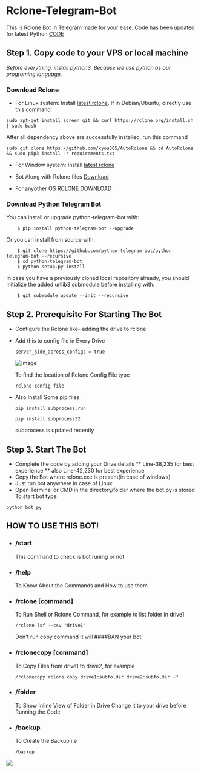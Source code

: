 # Rclone-Telegram-Bot
This is Rclone Bot in Telegram made for your ease.
Code has been updated for latest Python [CODE](https://github.com/Shubham0Rajput/Rclone-Telegram-Bot/blob/master/bot(12-September-2020).py)


Step 1. Copy code to your VPS or local machine
---------------------------------
_Before everything, install python3. Because we use python as our programing language._

### Download Rclone ###

* For Linux system: Install
[latest rclone](https://rclone.org/downloads/#script-download-and-install). 
If in Debian/Ubuntu, directly use this command
```
sudo apt-get install screen git && curl https://rclone.org/install.sh | sudo bash
```
After all dependency above are successfully installed, run this command
```
sudo git clone https://github.com/xyou365/AutoRclone && cd AutoRclone && sudo pip3 install -r requirements.txt
```

* For Window system: Install
[latest rclone](https://rclone.org/downloads/)
 
* Bot Along with Rclone files
[Download](https://github.com/Shubham0Rajput/Rclone-Telegram-Bot/blob/master/rclone-v1.53.0-windows-amd64.zip)

* For anyother OS
[RCLONE DOWNLOAD](https://rclone.org/downloads/)

### Download Python Telegram Bot ###
You can install or upgrade python-telegram-bot with:
```
    $ pip install python-telegram-bot --upgrade
```
Or you can install from source with:
```
    $ git clone https://github.com/python-telegram-bot/python-telegram-bot --recursive
    $ cd python-telegram-bot
    $ python setup.py install
```
In case you have a previously cloned local repository already, you should initialize the added urllib3 submodule before installing with:
```
    $ git submodule update --init --recursive
```
Step 2. Prerequisite For Starting The Bot
---------------------------------
* Configure the Rclone like- adding the drive to rclone
* Add this to config file in Every Drive
  ```
  server_side_across_configs = true
  ```
  ![image](https://i.imgur.com/g8fWyHs.png)

  To find the location of Rclone Config File type
  ```
  rclone config file
  ```
* Also Install Some pip files
  ```
  pip install subprocess.run
  ```
  ```
  pip install subprocess32
  ```
  subprocess is updated recently

Step 3. Start The Bot
---------------------------------
* Complete the code by adding your Drive details ** Line-38,235 for best experience ** also Line-42,230 for best experience 
* Copy the Bot where rclone.exe is present(in case of windows)
* Just run bot anywhere in case of Linux
* Open Terminal or CMD in the directory/folder where the bot.py is stored
To start bot type 
```
python bot.py
```
HOW TO USE THIS BOT!
---------------------------------
* ### /start ###
  This command to check is bot runing or not

* ###  /help  ###
  To Know About the Commands and How to use them
* ### /rclone [command]
  To Run Shell or Rclone Command, for example to list folder in drive1
  ```
  /rclone lsf --csv "drive1"
  ```
  Don't run copy command it will ####BAN your bot
* ### /rclonecopy [command] ###
  To Copy Files from drive1 to drive2, for example
  ```
  /rclonecopy rclone copy drive1:subfolder drive2:subfolder -P
  ```
* ### /folder ###
  To Show Inline View of Folder in Drive
  Change it to your drive before Running the Code 

* ### /backup ###
  To Create the Backup 
  i.e
  ```
  /backup
  ```
![](https://github.com/Shubham0Rajput/Rclone-Telegram-Bot/blob/master/result.gif) 
